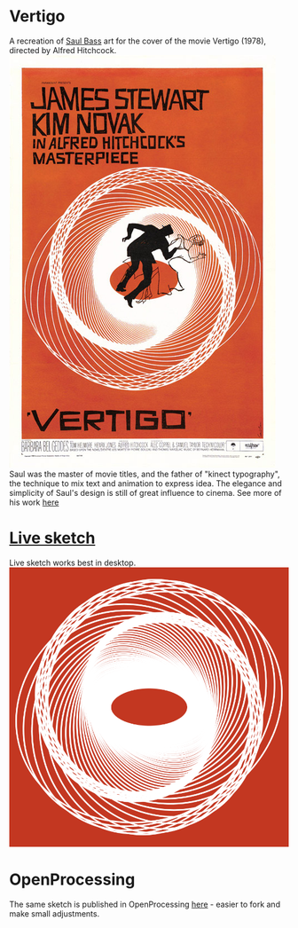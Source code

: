 # Vertigo

A recreation of [Saul Bass](https://en.wikipedia.org/wiki/Saul_Bass) art for the cover of the movie Vertigo (1978), directed by Alfred Hitchcock.  
![Vertigo(1978)](./images/saul-bass-1958-vertigo.jpg)  
Saul was the master of movie titles, and the father of "kinect typography", the technique to mix text and animation to express idea. The elegance and simplicity of Saul's design is still of great influence to cinema. See more of his work [here](https://www.youtube.com/watch?v=4nASwfToZfQ)

# [Live sketch](sketch.md)  
Live sketch works best in desktop.
[![Vertigo](./images/vertigo1.png)](sketch.html)

# OpenProcessing 
The same sketch is published in OpenProcessing [here](https://www.openprocessing.org/sketch/543268) - easier to fork and make small adjustments.
